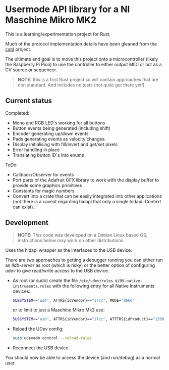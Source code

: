 # Usermode API library for a NI Maschine Mikro MK2

This is a learning/experimentation project for Rust.

Much of the protocol implementation details have been gleaned from the 
[cabl](https://github.com/shaduzlabs/cabl) project.

The ultimate end goal is to move this project onto a microcontroller (likely the 
Raspberry Pi Pico) to use the controller to either output MIDI or act as a CV source 
or sequencer.

> **NOTE:** this is a first Rust project so will contain approaches that are non 
> standard. And includes no tests (not quite got there yet!).

## Current status

Completed:

- Mono and RGB LED's working for all buttons
- Button events being generated (including shift)
- Encoder generating up/down events
- Pads generating events as velocity changes.
- Display initialising with fill/invert and get/set pixels
- Error handling in place
- Translating button ID's into enums

ToDo:

- Callback/Observer for events
- Port parts of the Adafruit GFX library to work with the display buffer to provide
  some graphics primitives
- Constants for magic numbers
- Convert into a crate that can be easily integrated into other applications (not 
  there is a caveat regarding hidapi that only a single hidapi::Context can exist).

## Development

> **NOTE:** This code was developed on a Debian Linux based OS, instructions below may work 
> on other distributions.

Uses the hidapi wrapper as the interfaces to the USB device.

There are two approaches to getting a debugger running you can either run an 
*lldb-server* as root (which is risky) or the better option of configuring *udev* 
to give read/write access to the USB device.

* As root (or sudo) create the file `/etc/udev/rules.d/99-native-instruments.rules`
  with the following entry for all Native Instruments devices:
  ```bash
  SUBSYSTEM=="usb", ATTRS{idVendor}=="17cc", MODE="0666"
  ```
  or to limit to just a Maschine Mikro Mk2 use: 
  ```bash
  SUBSYSTEM=="usb", ATTRS{idVendor}=="17cc", ATTTRS{idProduct}=="1200", MODE="0666"
  ```

* Reload the UDev config: 
  ```bash
  sudo udevadm control --reload-rules
  ```

* Reconnect the USB device.

You should now be able to access the device (and run/debug) as a normal user.
